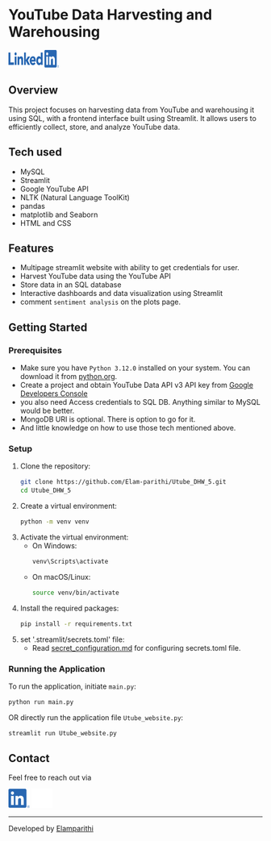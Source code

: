 # YouTube Data Harvesting and Warehousing

<a href="https://www.linkedin.com/in/elamparithi-t/"><img src="Icons/LI-Logo.png" alt="linkedin.com" width="100" height="35"></a>

## Overview
This project focuses on harvesting data from YouTube and warehousing it using SQL, with a frontend interface built using Streamlit. It allows users to efficiently collect, store, and analyze YouTube data.
## Tech used
- MySQL 
- Streamlit
- Google YouTube API
- NLTK (Natural Language ToolKit)
- pandas
- matplotlib and Seaborn
- HTML and CSS
## Features
- Multipage streamlit website with ability to get credentials for user.
- Harvest YouTube data using the YouTube API
- Store data in an SQL database
- Interactive dashboards and data visualization using Streamlit
- comment `sentiment analysis` on the plots page. 
## Getting Started
### Prerequisites
- Make sure you have `Python 3.12.0` installed on your system. You can download it from [python.org](https://www.python.org/).
- Create a project and obtain YouTube Data API v3 API key from [Google Developers Console](https://console.developers.google.com/)
- you also need Access credentials to SQL DB. Anything similar to MySQL would be better.
- MongoDB URI is optional. There is option to go for it. 
- And little knowledge on how to use those tech mentioned above. 
### Setup
1. Clone the repository:
    ```bash
    git clone https://github.com/Elam-parithi/Utube_DHW_5.git
    cd Utube_DHW_5
    ```
2. Create a virtual environment:
    ```bash
    python -m venv venv
    ```
3. Activate the virtual environment:
    - On Windows:
        ```bash
        venv\Scripts\activate
        ```
    - On macOS/Linux:
        ```bash
        source venv/bin/activate
        ```
4. Install the required packages:
    ```bash
    pip install -r requirements.txt
    ```
5. set '.streamlit/secrets.toml' file:
   - Read [secret_configuration.md](secret_configuration.md) for configuring secrets.toml file.
### Running the Application
To run the application, initiate `main.py`:
   ```bash
   python run main.py
   ```
OR directly run the application file `Utube_website.py`:
   ```bash
   streamlit run Utube_website.py
   ```
## Contact
Feel free to reach out via 

<img src="Icons/LI-In-Bug.png" alt="linkedin.com" width="42" height="38"></a>
<a href="https://github.com/Elam-parithi">
<img src="Icons/github-mark-white.png" alt="linkedin.com" width="42" height="38"></a>

---
Developed by [Elamparithi](https://www.linkedin.com/in/elamparithi-t/)
